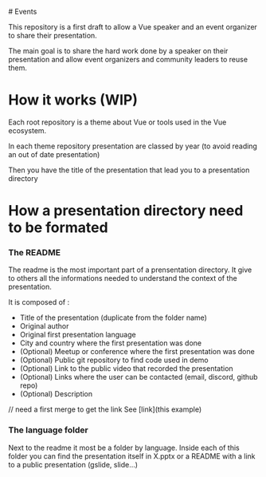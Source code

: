 # Events

This repository is a first draft to allow a Vue speaker and an event organizer to share their presentation.

The main goal is to share the hard work done by a speaker on their presentation and allow event organizers and community leaders to reuse them.

# How it works (WIP)

Each root repository is a theme about Vue or tools used in the Vue ecosystem.

In each theme repository presentation are classed by year (to avoid reading an out of date presentation)

Then you have the title of the presentation that lead you to a presentation directory


# How a presentation directory need to be formated

### The README

The readme is the most important part of a prensentation directory. It give to others all the informations needed to understand the context of the presentation.

It is composed of :

- Title of the presentation (duplicate from the folder name)
- Original author
- Original first presentation language
- City and country where the first presentation was done
- (Optional) Meetup or conference where the first presentation was done
- (Optional) Public git repository to find code used in demo
- (Optional) Link to the public video that recorded the presentation
- (Optional) Links where the user can be contacted (email, discord, github repo)
- (Optional) Description

// need a first merge to get the link
See [link](this example)

### The language folder

Next to the readme it most be a folder by language. Inside each of this folder you can find the presentation itself in X.pptx or a README with a link to a public presentation (gslide, slide...)




